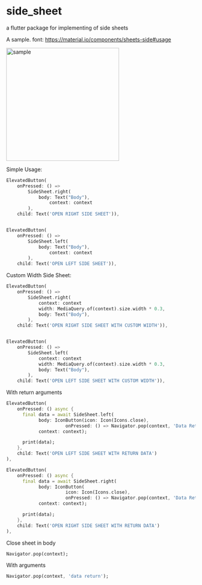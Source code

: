 # side_sheet
 a flutter package for implementing of side sheets

A sample. font: https://material.io/components/sheets-side#usage

<img src="https://lh3.googleusercontent.com/fNu81WKVjDxTVuTQyFTfMyeuFkyAhoorIpaKRNFOiYh_G9GNilqdMNFfBbCf4-wZAbCxUW6uXvZ4lN-uzxyMnpcFKFbOSPE21hk1=w1064-v0" alt="sample" width="300"/>

Simple Usage:

```dart
ElevatedButton(
    onPressed: () =>
        SideSheet.right(
            body: Text("Body"),
                context: context
        ),
    child: Text('OPEN RIGHT SIDE SHEET')),


ElevatedButton(
    onPressed: () =>
        SideSheet.left(
            body: Text("Body"),
                context: context
        ),
    child: Text('OPEN LEFT SIDE SHEET')),
```

Custom Width Side Sheet:

```dart
ElevatedButton(
    onPressed: () =>
        SideSheet.right(
            context: context
            width: MediaQuery.of(context).size.width * 0.3,
            body: Text("Body"),
        ),
    child: Text('OPEN RIGHT SIDE SHEET WITH CUSTOM WIDTH')),


ElevatedButton(
    onPressed: () =>
        SideSheet.left(
            context: context
            width: MediaQuery.of(context).size.width * 0.3,
            body: Text("Body"),
        ),
    child: Text('OPEN LEFT SIDE SHEET WITH CUSTOM WIDTH')),
```

With return arguments

```dart
ElevatedButton(
    onPressed: () async {
      final data = await SideSheet.left(
            body: IconButton(icon: Icon(Icons.close),
                      onPressed: () => Navigator.pop(context, 'Data Returns Left')),
            context: context);

      print(data);
    },
    child: Text('OPEN LEFT SIDE SHEET WITH RETURN DATA')
),

ElevatedButton(
    onPressed: () async {
      final data = await SideSheet.right(
            body: IconButton(
                      icon: Icon(Icons.close),
                      onPressed: () => Navigator.pop(context, 'Data Returns Right')),
            context: context);

      print(data);
    },
    child: Text('OPEN RIGHT SIDE SHEET WITH RETURN DATA')
),    
```

Close sheet in body

```dart
Navigator.pop(context);
```

With arguments

```dart
Navigator.pop(context, 'data return');
```
